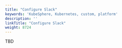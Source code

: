 ```yaml
---
title: "Configure Slack"
keywords: 'KubeSphere, Kubernetes, custom, platform'
description: ''
linkTitle: "Configure Slack"
weight: 8724
---
```


TBD

